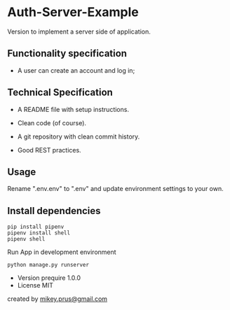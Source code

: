 # Auth-Server-Example


Version to implement a server side of application.

## Functionality specification

- A user can create an account and log in;

## Technical Specification

- A README file with setup instructions.
- Clean code (of course).

- A git repository with clean commit history.
- Good REST practices.

## Usage
Rename ".env.env" to ".env" and update environment settings to your own.


## Install dependencies

```
pip install pipenv
pipenv install shell
pipenv shell
```

Run App in development environment
```
python manage.py runserver
```

- Version prequire 1.0.0
- License MIT

created by mikey.prus@gmail.com
